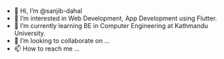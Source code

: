 - 👋 Hi, I’m @sanjib-dahal
- 👀 I’m interested in Web Development, App Development using Flutter.
- 🌱 I’m currently learning BE in Computer Engineering at Kathmandu University.
- 💞️ I’m looking to collaborate on ...
- 📫 How to reach me ...

<!---
sanjib-dahal/sanjib-dahal is a ✨ special ✨ repository because its `README.md` (this file) appears on your GitHub profile.
You can click the Preview link to take a look at your changes.
--->
